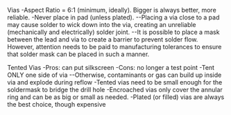 Vias
-Aspect Ratio = 6:1 (minimum, ideally). Bigger is always better, more reliable.
-Never place in pad (unless plated).
--Placing a via close to a pad may cause solder to wick down into the via, creating an unreliable (mechanically and electrically) solder joint.
--It is possible to place a mask between the lead and via to create a barrier to prevent solder flow. However, attention needs to be paid to manufacturing tolerances to ensure that solder mask can be placed in such a manner.


Tented Vias
-Pros: can put silkscreen
-Cons: no longer a test point
-Tent ONLY one side of via
--Otherwise, contaminants or gas can build up inside via and explode during reflow
-Tented vias need to be small enough for the soldermask to bridge the drill hole
-Encroached vias only cover the annular ring and can be as big or small as needed.
-Plated (or filled) vias are always the best choice, though expensive
